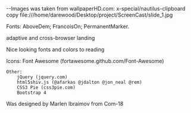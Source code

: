 --Images was taken from wallpaperHD.com:
x-special/nautilus-clipboard
copy
file:///home/darewood/Desktop/project/ScreenCast/slide_1.jpg




Fonts:
	AboveDem;
	FrancoisOn;
	PermanentMarker.


adaptive and cross-browser landing

Nice looking fonts and colors to reading




 
Icons:
		Font Awesome (fortawesome.github.com/Font-Awesome)

	Other:
		jQuery (jquery.com)
		html5shiv.js (@afarkas @jdalton @jon_neal @rem)
		CSS3 Pie (css3pie.com)
		Bootstrap 4




Was designed by Marlen Ibraimov from Com-18
